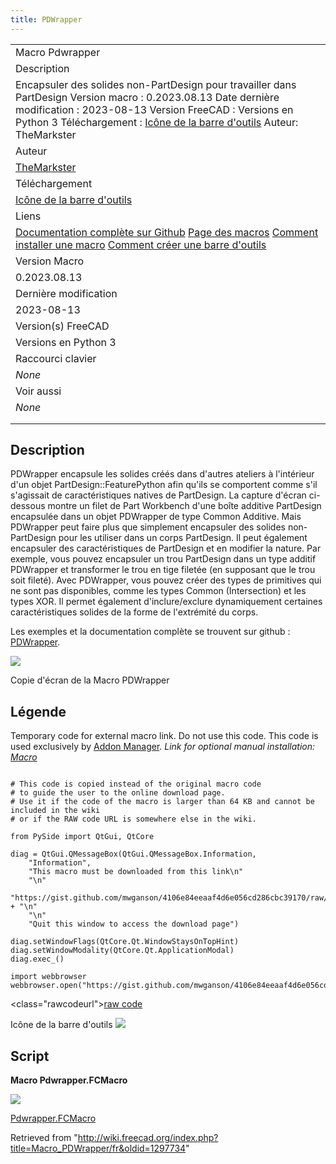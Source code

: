 ```yaml
---
title: PDWrapper
---
```


|                                                                                                                                                                                                                                                                                                                |
| -------------------------------------------------------------------------------------------------------------------------------------------------------------------------------------------------------------------------------------------------------------------------------------------------------------- |
| Macro Pdwrapper                                                                                                                                                                                                                                                                                                |
| Description                                                                                                                                                                                                                                                                                                    |
| Encapsuler des solides non-PartDesign pour travailler dans PartDesign Version macro : 0.2023.08.13 Date dernière modification : 2023-08-13 Version FreeCAD : Versions en Python 3 Téléchargement : [Icône de la barre d'outils](https://wiki.freecadweb.org/File:Workbench_PartDesign.svg) Auteur: TheMarkster |
| Auteur                                                                                                                                                                                                                                                                                                         |
| [TheMarkster](/index.php?title=User:TheMarkster&action=edit&redlink=1 "User:TheMarkster (page does not exist)")                                                                                                                                                                                                |
| Téléchargement                                                                                                                                                                                                                                                                                                 |
| [Icône de la barre d'outils](https://wiki.freecadweb.org/File:Workbench_PartDesign.svg)                                                                                                                                                                                                                        |
| Liens                                                                                                                                                                                                                                                                                                          |
| [Documentation complète sur Github](https://github.com/mwganson/pdwrapper) [Page des macros](/Macros_recipes/fr "Macros recipes/fr") [Comment installer une macro](/How_to_install_macros/fr "How to install macros/fr") [Comment créer une barre d'outils](/Customize_Toolbars/fr "Customize Toolbars/fr")    |
| Version Macro                                                                                                                                                                                                                                                                                                  |
| 0.2023.08.13                                                                                                                                                                                                                                                                                                   |
| Dernière modification                                                                                                                                                                                                                                                                                          |
| 2023-08-13                                                                                                                                                                                                                                                                                                     |
| Version(s) FreeCAD                                                                                                                                                                                                                                                                                             |
| Versions en Python 3                                                                                                                                                                                                                                                                                           |
| Raccourci clavier                                                                                                                                                                                                                                                                                              |
| _None_                                                                                                                                                                                                                                                                                                         |
| Voir aussi                                                                                                                                                                                                                                                                                                     |
| _None_                                                                                                                                                                                                                                                                                                         |
|                                                                                                                                                                                                                                                                                                                |
|                                                                                                                                                                                                                                                                                                                |

## Description

PDWrapper encapsule les solides créés dans d'autres ateliers à l'intérieur d'un objet PartDesign::FeaturePython afin qu'ils se comportent comme s'il s'agissait de caractéristiques natives de PartDesign. La capture d'écran ci-dessous montre un filet de Part Workbench d'une boîte additive PartDesign encapsulée dans un objet PDWrapper de type Common Additive. Mais PDWrapper peut faire plus que simplement encapsuler des solides non-PartDesign pour les utiliser dans un corps PartDesign. Il peut également encapsuler des caractéristiques de PartDesign et en modifier la nature. Par exemple, vous pouvez encapsuler un trou PartDesign dans un type additif PDWrapper et transformer le trou en tige filetée (en supposant que le trou soit fileté). Avec PDWrapper, vous pouvez créer des types de primitives qui ne sont pas disponibles, comme les types Common (Intersection) et les types XOR. Il permet également d'inclure/exclure dynamiquement certaines caractéristiques solides de la forme de l'extrémité du corps.

Les exemples et la documentation complète se trouvent sur github : [PDWrapper](https://github.com/mwganson/pdwrapper).

![](/images/Pdwrapper_scr.png)

Copie d'écran de la Macro PDWrapper

## Légende

Temporary code for external macro link. Do not use this code. This code is used exclusively by [Addon Manager](/Std_AddonMgr "Std AddonMgr"). _Link for optional manual installation: [Macro](https://gist.github.com/mwganson/4106e84eeaaf4d6e056cd286cbc39170/raw/addc2f23ca223fd4f3332cfa04f2264ef0ee908b/Pdwrapper.FCMacro)_

```

# This code is copied instead of the original macro code
# to guide the user to the online download page.
# Use it if the code of the macro is larger than 64 KB and cannot be included in the wiki
# or if the RAW code URL is somewhere else in the wiki.

from PySide import QtGui, QtCore

diag = QtGui.QMessageBox(QtGui.QMessageBox.Information,
    "Information",
    "This macro must be downloaded from this link\n"
    "\n"
    "https://gist.github.com/mwganson/4106e84eeaaf4d6e056cd286cbc39170/raw/addc2f23ca223fd4f3332cfa04f2264ef0ee908b/Pdwrapper.FCMacro" + "\n"
    "\n"
    "Quit this window to access the download page")

diag.setWindowFlags(QtCore.Qt.WindowStaysOnTopHint)
diag.setWindowModality(QtCore.Qt.ApplicationModal)
diag.exec_()

import webbrowser
webbrowser.open("https://gist.github.com/mwganson/4106e84eeaaf4d6e056cd286cbc39170/raw/addc2f23ca223fd4f3332cfa04f2264ef0ee908b/Pdwrapper.FCMacro")

```

<class="rawcodeurl"><a href="<https://gist.github.com/mwganson/4106e84eeaaf4d6e056cd286cbc39170/raw/addc2f23ca223fd4f3332cfa04f2264ef0ee908b/Pdwrapper.FCMacro>">raw code</a>

Icône de la barre d'outils
![](/images/Workbench_PartDesign.svg)

## Script

**Macro Pdwrapper.FCMacro**

[![](/images/Nuvola_apps_download_manager.png)](https://gist.github.com/mwganson/4106e84eeaaf4d6e056cd286cbc39170)

[Pdwrapper.FCMacro](https://gist.github.com/mwganson/4106e84eeaaf4d6e056cd286cbc39170)

Retrieved from "<http://wiki.freecad.org/index.php?title=Macro_PDWrapper/fr&oldid=1297734>"
